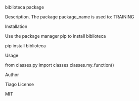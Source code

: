 biblioteca package

Description. 
The package package_name is used to: TRAINING

Installation

Use the package manager pip to install biblioteca

pip install biblioteca

Usage

from classes.py import classes
classes.my_function()

Author

Tiago
License

MIT